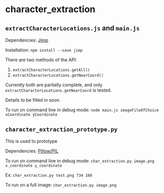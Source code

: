 # character_extraction

## `extractCharacterLocations.js` and `main.js`

Dependencies: [Jimp](https://github.com/oliver-moran/jimp)

Installation: `npm install --save jimp`

There are two methods of the API:

1. `extractCharacterLocations.getAll()`
2. `extractCharacterLocations.getNearCoord()`

Currently both are partially complete, and only `extractCharacterLocations.getNearCoord` is tested.

Details to be filled in soon.

To run on command line in debug mode:
`node main.js imageFileOfChoice xCoordinate yCoordinate`


## `character_extraction_prototype.py`

This is used to prototype

Dependencies: [Pillow/PIL](https://python-pillow.github.io/)

To run on command line in debug mode:
`char_extraction.py image.png x_coordinate y_coordinate`

Ex:
`char_extraction.py test.png 734 166`

To run on a full image:
`char_extraction.py image.png`
